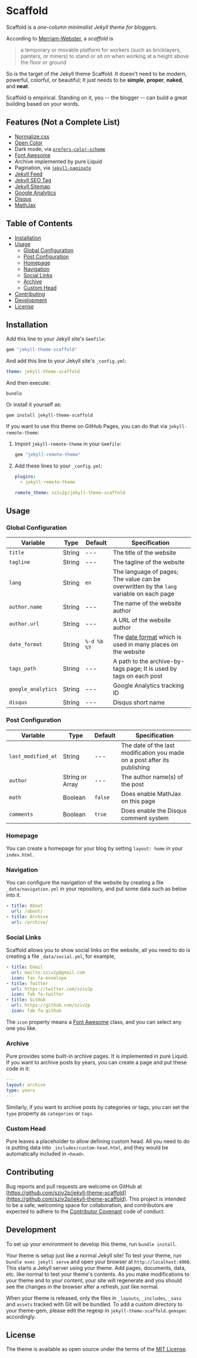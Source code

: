 # Scaffold <!-- omit in toc -->

Scaffold is a *one-column minimalist Jekyll theme for bloggers*.

According to [Merriam-Webster](https://www.merriam-webster.com/), a *scaffold* is

> a temporary or movable platform for workers (such as bricklayers, painters, or miners) to stand or sit on when working at a height above the floor or ground

So is the target of the Jekyll theme Scaffold. It doesn't need to be modern, powerful, colorful, or beautiful; It just needs to be **simple**, **proper**, **naked**, and **neat**.

Scaffold is empirical. Standing on it, you -- the blogger -- can build a great building based on your words.

## Features (Not a Complete List) <!-- omit in toc -->

- [Normalize.css](http://necolas.github.io/normalize.css/)
- [Open Color](https://yeun.github.io/open-color/)
- Dark mode, via [`prefers-color-scheme`](https://developer.mozilla.org/en-US/docs/Web/CSS/@media/prefers-color-scheme)
- [Font Awesome](https://fontawesome.com/)
- Archive implemented by pure Liquid
- Pagination, via [`jekyll-paginate`](https://rubygems.org/gems/jekyll-paginate)
- [Jekyll Feed](https://github.com/jekyll/jekyll-feed/)
- [Jekyll SEO Tag](https://github.com/jekyll/jekyll-seo-tag/)
- [Jekyll Sitemap](https://github.com/jekyll/jekyll-sitemap/)
- [Google Analytics](https://analytics.google.com/)
- [Disqus](https://disqus.com/)
- [MathJax](https://www.mathjax.org/)

## Table of Contents <!-- omit in toc -->

- [Installation](#installation)
- [Usage](#usage)
  - [Global Configuration](#global-configuration)
  - [Post Configuration](#post-configuration)
  - [Homepage](#homepage)
  - [Navigation](#navigation)
  - [Social Links](#social-links)
  - [Archive](#archive)
  - [Custom Head](#custom-head)
- [Contributing](#contributing)
- [Development](#development)
- [License](#license)

## Installation

Add this line to your Jekyll site's `Gemfile`:

```ruby
gem "jekyll-theme-scaffold"
```

And add this line to your Jekyll site's `_config.yml`:

```yaml
theme: jekyll-theme-scaffold
```

And then execute:

    bundle

Or install it yourself as:

    gem install jekyll-theme-scaffold

If you want to use this theme on GitHub Pages, you can do that via `jekyll-remote-theme`:

1. Import `jekyll-remote-theme` in your `Gemfile`:

    ```ruby
    gem "jekyll-remote-theme"
    ```

2. Add these lines to your `_config.yml`:

    ```yml
    plugins:
      - jekyll-remote-theme

    remote_theme: sziv2p/jekyll-theme-scaffold
    ```

## Usage

### Global Configuration

| Variable | Type | Default | Specification |
| -------- | ---- | ------- | ------------- |
| `title` | String | --- | The title of the website |
| `tagline` | String | --- | The tagline of the website |
| `lang` | String | `en` | The language of pages; The value can be overwritten by the `lang` variable on each page |
| `author.name` | String | --- | The name of the website author |
| `author.url` | String | --- | A URL of the website author |
| `date_format` | String | `%-d %b %Y` | The [date format](http://alanwsmith.com/jekyll-liquid-date-formatting-examples) which is used in many places on the website |
| `tags_path` | String | --- | A path to the archive-by-tags page; It is used by tags on each post |
| `google_analytics` | String | --- | Google Analytics tracking ID |
| `disqus` | String | --- | Disqus short name |

### Post Configuration

| Variable | Type | Default | Specification |
| -------- | ---- | ------- | ------------- |
| `last_modified_at` | String | --- | The date of the last modification you made on a post after its publishing |
| `author` | String or Array | --- | The author name(s) of the post |
| `math` | Boolean | `false` | Does enable MathJax on this page |
| `comments` | Boolean | `true` | Does enable the Disqus comment system |

### Homepage

You can create a homepage for your blog by setting `layout: home` in your `index.html`.

### Navigation

You can configure the navigation of the website by creating a file `_data/navigation.yml` in your repository, and put some data such as below into it.

```yml
- title: About
  url: /about/
- title: Archive
  url: /archive/
```

### Social Links

Scaffold allows you to show social links on the website, all you need to do is creating a file `_data/social.yml`, for example,

```yml
- title: Email
  url: mailto:sziv2p@gmail.com
  icon: fas fa-envelope
- title: Twitter
  url: https://twitter.com/sziv2p
  icon: fab fa-twitter
- title: GitHub
  url: https://github.com/sziv2p
  icon: fab fa-github
```

The `icon` property means a [Font Awesome](https://fontawesome.com/) class, and you can select any one you like.

### Archive

Pure provides some built-in archive pages. It is implemented in pure Liquid. If you want to archive posts by years, you can create a page and put these code in it:

```yml
---
layout: archive
type: years
---
```

Similarly, if you want to archive posts by categories or tags, you can set the `type` property as `categories` or `tags`.

### Custom Head

Pure leaves a placeholder to allow defining custom head. All you need to do is putting data into `_includes/custom-head.html`, and they would be automatically included in `<head>`.

## Contributing

Bug reports and pull requests are welcome on GitHub at [https://github.com/sziv2p/jekyll-theme-scaffold](https://github.com/sziv2p/jekyll-theme-scaffold). This project is intended to be a safe, welcoming space for collaboration, and contributors are expected to adhere to the [Contributor Covenant](http://contributor-covenant.org) code of conduct.

## Development

To set up your environment to develop this theme, run `bundle install`.

Your theme is setup just like a normal Jekyll site! To test your theme, run `bundle exec jekyll serve` and open your browser at `http://localhost:4000`. This starts a Jekyll server using your theme. Add pages, documents, data, etc. like normal to test your theme's contents. As you make modifications to your theme and to your content, your site will regenerate and you should see the changes in the browser after a refresh, just like normal.

When your theme is released, only the files in `_layouts`, `_includes`, `_sass` and `assets` tracked with Git will be bundled.
To add a custom directory to your theme-gem, please edit the regexp in `jekyll-theme-scaffold.gemspec` accordingly.

## License

The theme is available as open source under the terms of the [MIT License](https://opensource.org/licenses/MIT).

